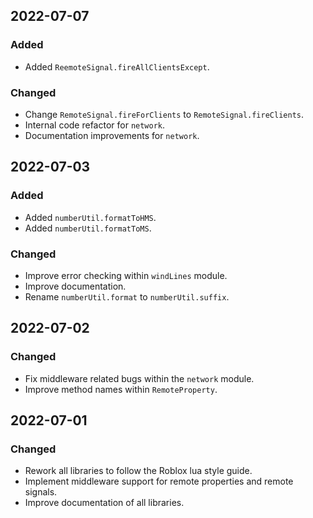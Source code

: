 ## 2022-07-07

### Added

- Added `ReemoteSignal.fireAllClientsExcept`.

### Changed

- Change `RemoteSignal.fireForClients` to `RemoteSignal.fireClients`.
- Internal code refactor for `network`.
- Documentation improvements for `network`.

## 2022-07-03

### Added

- Added `numberUtil.formatToHMS`.
- Added `numberUtil.formatToMS`.

### Changed

- Improve error checking within `windLines` module.
- Improve documentation.
- Rename `numberUtil.format` to `numberUtil.suffix`.

## 2022-07-02

### Changed

- Fix middleware related bugs within the `network` module.
- Improve method names within `RemoteProperty`.

## 2022-07-01

### Changed

- Rework all libraries to follow the Roblox lua style guide.
- Implement middleware support for remote properties and remote signals.
- Improve documentation of all libraries.